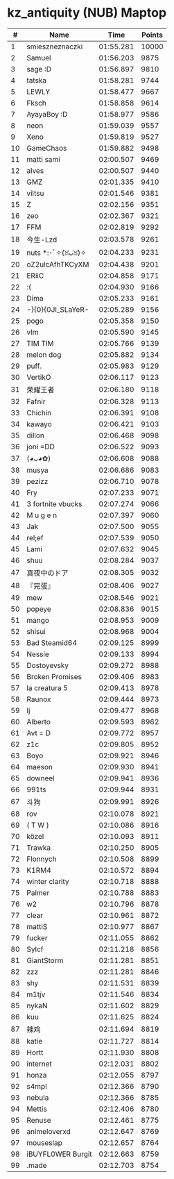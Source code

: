 # kz_antiquity (NUB) Maptop

|  # | Name | Time | Points |
|-------------- | -------------- | -------------- | -------------- | 
| 1 | smieszneznaczki | 01:55.281 | 10000 | 
| 2 | Samuel | 01:56.203 | 9875 | 
| 3 | sage :D | 01:56.897 | 9810 | 
| 4 | tatska | 01:58.281 | 9744 | 
| 5 | LEWLY | 01:58.477 | 9667 | 
| 6 | Fksch | 01:58.858 | 9614 | 
| 7 | AyayaBoy :D | 01:58.977 | 9586 | 
| 8 | neon | 01:59.039 | 9557 | 
| 9 | Xeno | 01:59.819 | 9527 | 
| 10 | GameChaos | 01:59.882 | 9498 | 
| 11 | matti sami | 02:00.507 | 9469 | 
| 12 | alves | 02:00.507 | 9440 | 
| 13 | GMZ | 02:01.335 | 9410 | 
| 14 | viltsu | 02:01.546 | 9381 | 
| 15 | Z | 02:02.156 | 9351 | 
| 16 | zeo | 02:02.367 | 9321 | 
| 17 | FFM | 02:02.819 | 9292 | 
| 18 | 今生-Lzd | 02:03.578 | 9261 | 
| 19 | nuts *:･ﾟ✧(ꈍᴗꈍ)✧ | 02:04.233 | 9231 | 
| 20 | oZ2ulcAfhTKCyXM | 02:04.438 | 9201 | 
| 21 | ERiiC | 02:04.858 | 9171 | 
| 22 | :( | 02:04.930 | 9166 | 
| 23 | Dima | 02:05.233 | 9161 | 
| 24 | -}{0}{0JI_SLaYeR- | 02:05.289 | 9156 | 
| 25 | pogo | 02:05.358 | 9150 | 
| 26 | vlm | 02:05.590 | 9145 | 
| 27 | TIM TIM | 02:05.766 | 9139 | 
| 28 | melon dog | 02:05.882 | 9134 | 
| 29 | puff. | 02:05.983 | 9129 | 
| 30 | VertikO | 02:06.117 | 9123 | 
| 31 | 荣耀王者 | 02:06.180 | 9118 | 
| 32 | Fafnir | 02:06.328 | 9113 | 
| 33 | Chichin | 02:06.391 | 9108 | 
| 34 | kawayo | 02:06.421 | 9103 | 
| 35 | dillon | 02:06.468 | 9098 | 
| 36 | joni =DD | 02:06.522 | 9093 | 
| 37 | (◕ᴗ◕✿) | 02:06.608 | 9088 | 
| 38 | musya | 02:06.686 | 9083 | 
| 39 | pezizz | 02:06.710 | 9078 | 
| 40 | Fry | 02:07.233 | 9071 | 
| 41 | 3 fortnite vbucks | 02:07.274 | 9066 | 
| 42 | M u g e n | 02:07.397 | 9060 | 
| 43 | Jak | 02:07.500 | 9055 | 
| 44 | rel;ef | 02:07.539 | 9050 | 
| 45 | Lami | 02:07.632 | 9045 | 
| 46 | shuu | 02:08.284 | 9037 | 
| 47 | 真夜中のドア | 02:08.305 | 9032 | 
| 48 | 『完蛋』 | 02:08.406 | 9027 | 
| 49 | mew | 02:08.546 | 9021 | 
| 50 | popeye | 02:08.836 | 9015 | 
| 51 | mango | 02:08.953 | 9009 | 
| 52 | shisui | 02:08.968 | 9004 | 
| 53 | Bad Steamid64 | 02:09.125 | 8999 | 
| 54 | Nessie | 02:09.133 | 8994 | 
| 55 | Dostoyevsky | 02:09.272 | 8988 | 
| 56 | Broken Promises | 02:09.406 | 8983 | 
| 57 | la creatura 5 | 02:09.413 | 8978 | 
| 58 | Raunox | 02:09.444 | 8973 | 
| 59 | lj | 02:09.477 | 8968 | 
| 60 | Alberto | 02:09.593 | 8962 | 
| 61 | Avt = D | 02:09.772 | 8957 | 
| 62 | z1c | 02:09.805 | 8952 | 
| 63 | Boyo | 02:09.921 | 8946 | 
| 64 | maeson | 02:09.930 | 8941 | 
| 65 | downeel | 02:09.941 | 8936 | 
| 66 | 991ts | 02:09.944 | 8931 | 
| 67 | 斗狗 | 02:09.991 | 8926 | 
| 68 | rov | 02:10.078 | 8921 | 
| 69 | ( T W ) | 02:10.086 | 8916 | 
| 70 | közel | 02:10.093 | 8911 | 
| 71 | Trawka | 02:10.250 | 8905 | 
| 72 | Flonnych | 02:10.508 | 8899 | 
| 73 | K1RM4 | 02:10.572 | 8894 | 
| 74 | winter clarity | 02:10.718 | 8888 | 
| 75 | Palmer | 02:10.788 | 8883 | 
| 76 | w2 | 02:10.796 | 8878 | 
| 77 | clear | 02:10.961 | 8872 | 
| 78 | mattiS | 02:10.977 | 8867 | 
| 79 | fucker | 02:11.055 | 8862 | 
| 80 | Sylcf | 02:11.218 | 8856 | 
| 81 | GiantStorm | 02:11.281 | 8851 | 
| 82 | zzz | 02:11.281 | 8846 | 
| 83 | shy | 02:11.531 | 8839 | 
| 84 | m1tjv | 02:11.546 | 8834 | 
| 85 | nykaN | 02:11.602 | 8829 | 
| 86 | kuu | 02:11.625 | 8824 | 
| 87 | 辣鸡 | 02:11.694 | 8819 | 
| 88 | katie | 02:11.727 | 8814 | 
| 89 | Hortt | 02:11.930 | 8808 | 
| 90 | internet | 02:12.031 | 8802 | 
| 91 | honza | 02:12.055 | 8797 | 
| 92 | s4mpl | 02:12.366 | 8790 | 
| 93 | nebula | 02:12.366 | 8785 | 
| 94 | Mettis | 02:12.406 | 8780 | 
| 95 | Renuse | 02:12.461 | 8775 | 
| 96 | animeloverxd | 02:12.647 | 8769 | 
| 97 | mouseslap | 02:12.657 | 8764 | 
| 98 | iBUYFL0WER Burgit | 02:12.663 | 8759 | 
| 99 | .made | 02:12.703 | 8754 | 

